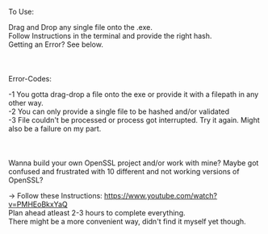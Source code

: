 To Use:

  Drag and Drop any single file onto the .exe.\
  Follow Instructions in the terminal and provide the right hash.\
  Getting an Error? See below.\
  <br />
  <br />
  <br />
Error-Codes:

  -1  You gotta drag-drop a file onto the exe or provide it with a filepath in any other way.\
  -2  You can only provide a single file to be hashed and/or validated\
  -3  File couldn't be processed or process got interrupted. Try it again. Might also be a failure on my part.\
<br />
<br />
<br />
Wanna build your own OpenSSL project and/or work with mine?
Maybe got confused and frustrated with 10 different and not working versions of OpenSSL?

->  Follow these Instructions: https://www.youtube.com/watch?v=PMHEoBkxYaQ <br />
    Plan ahead atleast 2-3 hours to complete everything.\
    There might be a more convenient way, didn't find it myself yet though.
